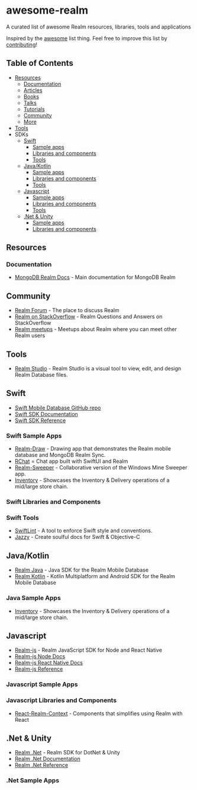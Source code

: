 # awesome-realm
A curated list of awesome Realm resources, libraries, tools and applications

Inspired by the [awesome](https://github.com/sindresorhus/awesome) list thing. Feel free to improve this list by [contributing](CONTRIBUTING.md)!

## Table of Contents
- [Resources](#resources)
   - [Documentation](#documentation)
   - [Articles](#articles)
   - [Books](#books)
   - [Talks](#talks)
   - [Tutorials](#tutorials)
   - [Community](#community)
   - [More](#more)
- [Tools](#tools)
- SDKs
  - [Swift](#swift)
    - [Sample apps](#swift-samples)
    - [Libraries and components](#swift-libs)
    - [Tools](#swift-tools)
  - [Java/Kotlin](#java)
    - [Sample apps](#java-samples)
    - [Libraries and components](#java-libs)
    - [Tools](#java-tools)
  - [Javascript](#javascript)
    - [Sample apps](#js-samples)
    - [Libraries and components](#js-libs)
    - [Tools](#js-tools)
  - [.Net & Unity](#dotnet)
    - [Sample apps](#dotnet-samples)
    - [Libraries and components](#dotnet-libs)


## Resources
### Documentation
- [MongoDB Realm Docs](https://docs.mongodb.com/realm/) - Main documentation for MongoDB Realm

## Community
- [Realm Forum](https://www.mongodb.com/community/forums/c/realm/9) - The place to discuss Realm
- [Realm on StackOverflow](https://stackoverflow.com/questions/tagged/realm) - Realm Questions and Answers on StackOverflow
- [Realm meetups](https://live.mongodb.com/realm-global-community/) - Meetups about Realm where you can meet other Realm users

## Tools
- [Realm Studio](https://github.com/realm/realm-studio) - Realm Studio is a visual tool to view, edit, and design Realm Database files.

## Swift
- [Swift Mobile Database GitHub repo](https://github.com/realm/realm-swift)
- [Swift SDK Documentation](https://docs.mongodb.com/realm/sdk/swift/)
- [Swift SDK Reference](https://docs.mongodb.com/realm-sdks/swift/latest/)

### <a name="swift-samples"></a>Swift Sample Apps
- [Realm-Draw](https://github.com/realm/Realm-Drawing) - Drawing app that demonstrates the Realm mobile database and MongoDB Realm Sync.
- [RChat](https://github.com/realm/RChat) = Chat app built with SwiftUI and Realm
- [Realm-Sweeper](https://github.com/realm/Realm-Sweeper) - Collaborative version of the Windows Mine Sweeper app.
- [Inventory](https://github.com/realm/realm-sync-demos/tree/main/Inventory-app) - Showcases the Inventory & Delivery operations of a mid/large store chain.

### <a name="swift-libs"></a>Swift Libraries and Components

### <a name="swift-tools"></a>Swift Tools
- [SwiftLint](https://github.com/realm/SwiftLint) - A tool to enforce Swift style and conventions.
- [Jazzy](https://github.com/realm/jazzy) - Create soulful docs for Swift & Objective-C

## <a name="java"> Java/Kotlin
- [Realm Java](https://github.com/realm/realm-java) - Java SDK for the Realm Mobile Database
- [Realm Kotlin](https://github.com/realm/realm-kotlin) - Kotlin Multiplatform and Android SDK for the Realm Mobile Database
   
### <a name="java-samples"></a>Java Sample Apps
- [Inventory](https://github.com/realm/realm-sync-demos/tree/main/Inventory-app) - Showcases the Inventory & Delivery operations of a mid/large store chain.

   
## <a name="javascript"> Javascript
- [Realm-js](https://github.com/realm/realm-js) - Realm JavaScript SDK for Node and React Native
- [Realm-js Node Docs](https://docs.mongodb.com/realm/sdk/node/)
- [Realm-js React Native Docs](https://docs.mongodb.com/realm/sdk/react-native/)
- [Realm-js Reference](https://docs.mongodb.com/realm-sdks/js/latest/)
   
### <a name="js-samples"></a>Javascript Sample Apps
   
### <a name="js-libs"></a>Javascript Libraries and Components
- [React-Realm-Context](https://github.com/realm/react-realm-context) - Components that simplifies using Realm with React
   
## <a name="dotnet"> .Net & Unity
- [Realm .Net](https://github.com/realm/realm-dotnet) - Realm SDK for DotNet & Unity
- [Realm .Net Documentation](https://docs.mongodb.com/realm/sdk/dotnet/)
- [Realm .Net Reference](https://docs.mongodb.com/realm-sdks/dotnet/latest/)
   
### <a name="dotnet-samples"></a>.Net Sample Apps
 
   

